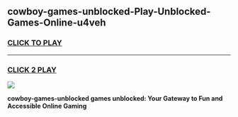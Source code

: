 
## cowboy-games-unblocked-Play-Unblocked-Games-Online-u4veh
<h3>
<a href="https://premium76.site?title=cowboy-games-unblocked&ref=25A">CLICK TO PLAY</a></h3>
<hr>

<h3>
<a href="https://premium76.site?title=cowboy-games-unblocked&ref=25A">CLICK 2 PLAY</a>
  
</h3>

<a href="https://premium76.site?title=cowboy-games-unblocked&ref=25A"><img src="https://clearcache.store/games.png"></a>


**cowboy-games-unblocked games unblocked: Your Gateway to Fun and Accessible Online Gaming**
